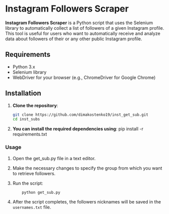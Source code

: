 # Instagram Followers Scraper

**Instagram Followers Scraper** is a Python script that uses the Selenium library to automatically collect a list of followers of a given Instagram profile. This tool is useful for users who want to automatically receive and analyze data about followers of their or any other public Instagram profile.

## Requirements

- Python 3.x
- Selenium library
- WebDriver for your browser (e.g., ChromeDriver for Google Chrome)

## Installation

1. **Clone the repository**:

   ```bash
   git clone https://github.com/dimakostenko19/inst_get_sub.git
   cd inst_subs

2. **You can install the required dependencies using**:
    pip install -r requirements.txt

### Usage
1. Open the get_sub.py file in a text editor.

2. Make the necessary changes to specify the group from which you want to retrieve followers.

3. Run the script:

    ```bash
        python get_sub.py

4. After the script completes, the followers nicknames will be saved in the `usernames.txt` file.